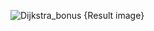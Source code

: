 ![Dijkstra_bonus {Result image}](https://github.com/user-attachments/assets/6360179f-d36f-4582-87ec-4d159f9d7816)
